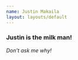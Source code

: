 ```yaml
---
name: Justin Makaila
layout: layouts/default
---
```

### Justin is the milk man!

_Don't ask me why!_
